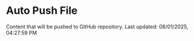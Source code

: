 # Auto Push File

Content that will be pushed to GitHub repository.
Last updated: 08/01/2025, 04:27:59 PM